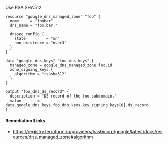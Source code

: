 
Use RSA SHA512

```hcl
resource "google_dns_managed_zone" "foo" {
  name     = "foobar"
  dns_name = "foo.bar."
  
  dnssec_config {
    state         = "on"
    non_existence = "nsec3"
  }
}

data "google_dns_keys" "foo_dns_keys" {
  managed_zone = google_dns_managed_zone.foo.id
  zone_signing_keys {
    algorithm = "rsasha512"
  }
}

output "foo_dns_ds_record" {
  description = "DS record of the foo subdomain."
  value       = data.google_dns_keys.foo_dns_keys.key_signing_keys[0].ds_record
}
```

#### Remediation Links
 - https://registry.terraform.io/providers/hashicorp/google/latest/docs/resources/dns_managed_zone#algorithm
        